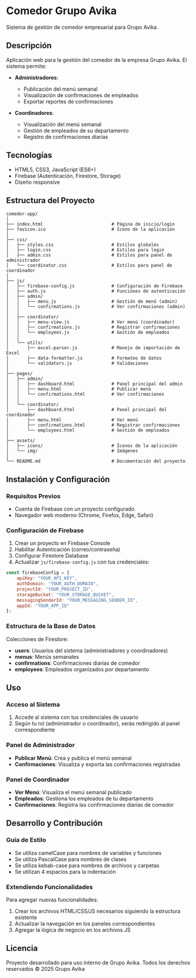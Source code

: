 # Comedor Grupo Avika

Sistema de gestión de comedor empresarial para Grupo Avika.

## Descripción

Aplicación web para la gestión del comedor de la empresa Grupo Avika. El sistema permite:

- **Administradores**:
  - Publicación del menú semanal
  - Visualización de confirmaciones de empleados
  - Exportar reportes de confirmaciones

- **Coordinadores**:
  - Visualización del menú semanal
  - Gestión de empleados de su departamento
  - Registro de confirmaciones diarias

## Tecnologías

- HTML5, CSS3, JavaScript (ES6+)
- Firebase (Autenticación, Firestore, Storage)
- Diseño responsive

## Estructura del Proyecto

```
comedor-app/
│
├── index.html                          # Página de inicio/login
├── favicon.ico                         # Ícono de la aplicación
│
├── css/
│   ├── styles.css                      # Estilos globales
│   ├── login.css                       # Estilos para login
│   ├── admin.css                       # Estilos para panel de administrador
│   └── coordinator.css                 # Estilos para panel de coordinador
│
├── js/
│   ├── firebase-config.js              # Configuración de Firebase
│   ├── auth.js                         # Funciones de autenticación
│   ├── admin/
│   │   ├── menu.js                     # Gestión de menú (admin)
│   │   └── confirmations.js            # Ver confirmaciones (admin)
│   │
│   ├── coordinator/
│   │   ├── menu-view.js                # Ver menú (coordinador)
│   │   ├── confirmations.js            # Registrar confirmaciones
│   │   └── employees.js                # Gestión de empleados
│   │
│   └── utils/
│       ├── excel-parser.js             # Manejo de importación de Excel
│       ├── data-formatter.js           # Formateo de datos
│       └── validators.js               # Validaciones
│
├── pages/
│   ├── admin/
│   │   ├── dashboard.html              # Panel principal del admin
│   │   ├── menu.html                   # Publicar menú
│   │   └── confirmations.html          # Ver confirmaciones
│   │
│   └── coordinator/
│       ├── dashboard.html              # Panel principal del coordinador
│       ├── menu.html                   # Ver menú
│       ├── confirmations.html          # Registrar confirmaciones
│       └── employees.html              # Gestión de empleados
│
├── assets/
│   ├── icons/                          # Íconos de la aplicación
│   └── img/                            # Imágenes
│
└── README.md                           # Documentación del proyecto
```

## Instalación y Configuración

### Requisitos Previos

- Cuenta de Firebase con un proyecto configurado
- Navegador web moderno (Chrome, Firefox, Edge, Safari)

### Configuración de Firebase

1. Crear un proyecto en Firebase Console
2. Habilitar Autenticación (correo/contraseña)
3. Configurar Firestore Database
4. Actualizar `js/firebase-config.js` con tus credenciales:

```javascript
const firebaseConfig = {
    apiKey: "YOUR_API_KEY",
    authDomain: "YOUR_AUTH_DOMAIN",
    projectId: "YOUR_PROJECT_ID",
    storageBucket: "YOUR_STORAGE_BUCKET",
    messagingSenderId: "YOUR_MESSAGING_SENDER_ID",
    appId: "YOUR_APP_ID"
};
```

### Estructura de la Base de Datos

Colecciones de Firestore:

- **users**: Usuarios del sistema (administradores y coordinadores)
- **menus**: Menús semanales
- **confirmations**: Confirmaciones diarias de comedor
- **employees**: Empleados organizados por departamento

## Uso

### Acceso al Sistema

1. Accede al sistema con tus credenciales de usuario
2. Según tu rol (administrador o coordinador), serás redirigido al panel correspondiente

### Panel de Administrador

- **Publicar Menú**: Crea y publica el menú semanal
- **Confirmaciones**: Visualiza y exporta las confirmaciones registradas

### Panel de Coordinador

- **Ver Menú**: Visualiza el menú semanal publicado
- **Empleados**: Gestiona los empleados de tu departamento
- **Confirmaciones**: Registra las confirmaciones diarias de comedor

## Desarrollo y Contribución

### Guía de Estilo

- Se utiliza camelCase para nombres de variables y funciones
- Se utiliza PascalCase para nombres de clases
- Se utiliza kebab-case para nombres de archivos y carpetas
- Se utilizan 4 espacios para la indentación

### Extendiendo Funcionalidades

Para agregar nuevas funcionalidades:

1. Crear los archivos HTML/CSS/JS necesarios siguiendo la estructura existente
2. Actualizar la navegación en los paneles correspondientes
3. Agregar la lógica de negocio en los archivos JS

## Licencia

Proyecto desarrollado para uso interno de Grupo Avika.
Todos los derechos reservados © 2025 Grupo Avika